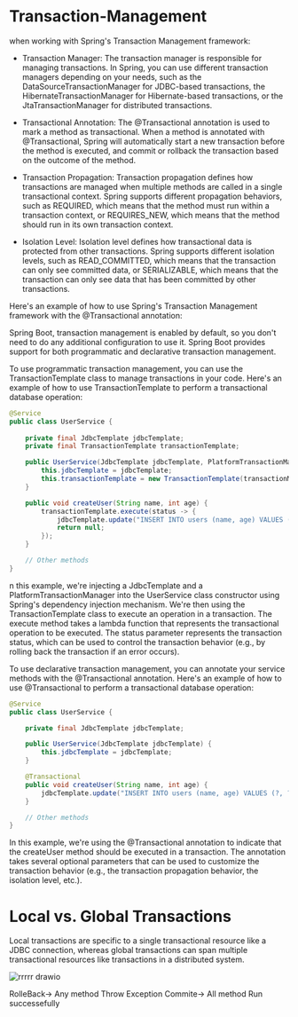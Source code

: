 # Transaction-Management


when working with Spring's Transaction Management framework:

- Transaction Manager: The transaction manager is responsible for managing transactions. In Spring, you can use different transaction managers depending on your needs, such as the DataSourceTransactionManager for JDBC-based transactions, the HibernateTransactionManager for Hibernate-based transactions, or the JtaTransactionManager for distributed transactions.

- Transactional Annotation: The @Transactional annotation is used to mark a method as transactional. When a method is annotated with @Transactional, Spring will automatically start a new transaction before the method is executed, and commit or rollback the transaction based on the outcome of the method.

- Transaction Propagation: Transaction propagation defines how transactions are managed when multiple methods are called in a single transactional context. Spring supports different propagation behaviors, such as REQUIRED, which means that the method must run within a transaction context, or REQUIRES_NEW, which means that the method should run in its own transaction context.

- Isolation Level: Isolation level defines how transactional data is protected from other transactions. Spring supports different isolation levels, such as READ_COMMITTED, which means that the transaction can only see committed data, or SERIALIZABLE, which means that the transaction can only see data that has been committed by other transactions.

Here's an example of how to use Spring's Transaction Management framework with the @Transactional annotation:

Spring Boot, transaction management is enabled by default, so you don't need to do any additional configuration to use it. Spring Boot provides support for both programmatic and declarative transaction management.

To use programmatic transaction management, you can use the TransactionTemplate class to manage transactions in your code. Here's an example of how to use TransactionTemplate to perform a transactional database operation:

```java
@Service
public class UserService {
    
    private final JdbcTemplate jdbcTemplate;
    private final TransactionTemplate transactionTemplate;

    public UserService(JdbcTemplate jdbcTemplate, PlatformTransactionManager transactionManager) {
        this.jdbcTemplate = jdbcTemplate;
        this.transactionTemplate = new TransactionTemplate(transactionManager);
    }

    public void createUser(String name, int age) {
        transactionTemplate.execute(status -> {
            jdbcTemplate.update("INSERT INTO users (name, age) VALUES (?, ?)", name, age);
            return null;
        });
    }

    // Other methods
}
```

n this example, we're injecting a JdbcTemplate and a PlatformTransactionManager into the UserService class constructor using Spring's dependency injection mechanism. We're then using the TransactionTemplate class to execute an operation in a transaction. The execute method takes a lambda function that represents the transactional operation to be executed. The status parameter represents the transaction status, which can be used to control the transaction behavior (e.g., by rolling back the transaction if an error occurs).




To use declarative transaction management, you can annotate your service methods with the @Transactional annotation. Here's an example of how to use @Transactional to perform a transactional database operation:

```java
@Service
public class UserService {

    private final JdbcTemplate jdbcTemplate;

    public UserService(JdbcTemplate jdbcTemplate) {
        this.jdbcTemplate = jdbcTemplate;
    }

    @Transactional
    public void createUser(String name, int age) {
        jdbcTemplate.update("INSERT INTO users (name, age) VALUES (?, ?)", name, age);
    }

    // Other methods
}
```
In this example, we're using the @Transactional annotation to indicate that the createUser method should be executed in a transaction. The annotation takes several optional parameters that can be used to customize the transaction behavior (e.g., the transaction propagation behavior, the isolation level, etc.).

# Local vs. Global Transactions
Local transactions are specific to a single transactional resource like a JDBC connection, whereas global transactions can span multiple transactional resources like transactions in a distributed system.


![rrrrr drawio](https://user-images.githubusercontent.com/73180409/228164411-f1bf3cd0-7b4a-46a5-8717-f152d919d89e.png)

RolleBack-> Any method Throw Exception 
Commite-> All method Run successefully

